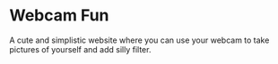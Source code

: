 # Webcam Fun
<p>A cute and simplistic website where you can use your webcam to take pictures of yourself and add silly filter.<p>